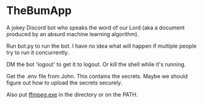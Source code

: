# TheBumApp
A jokey Discord bot who speaks the word of our Lord (aka a document produced by an absurd machine learning algorithm).

Run bot.py to run the bot. I have no idea what will happen if multiple people try to run it concurrently.

DM the bot 'logout' to get it to logout. Or kill the shell while it's running.

Get the .env file from John. This contains the secrets. Maybe we should figure out how to upload the secrets securely.

Also put [ffmpeg.exe](https://github.com/yt-dlp/FFmpeg-Builds/releases/tag/latest) in the directory or on the PATH.